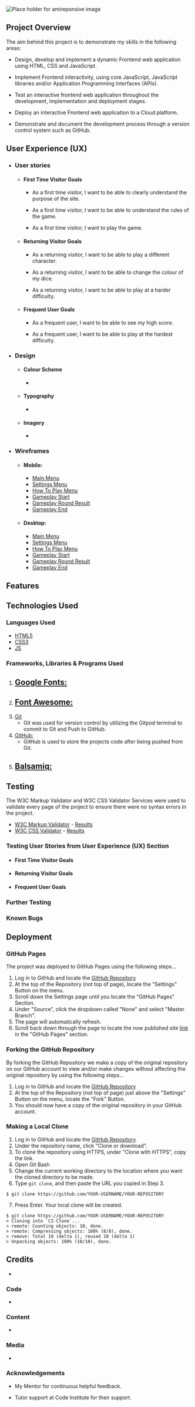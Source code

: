 ![Place holder for amireponsive image]()

## **Project Overview**

The aim behind this project is to demonstrate my skills in the following areas:

* Design, develop and implement a dynamic Frontend web application using HTML, CSS and JavaScript.

* Implement Frontend interactivity, using core JavaScript, JavaScript libraries and/or Application Programming Interfaces (APIs).

* Test an interactive frontend web application throughout the development, implementation and deployment stages.

* Deploy an interactive Frontend web application to a Cloud platform.

* Demonstrate and document the development process through a version control system such as GitHub.

## User Experience (UX)

-   ### User stories

    -   #### First Time Visitor Goals
        -   As a first time visitor, I want to be able to clearly understand the purpose of the site.
        
        -   As a first time visitor, I want to be able to understand the rules of the game.
        
        -   As a first time visitor, I want to play the game.

    -   #### Returning Visitor Goals
        -   As a returning visitor, I want to be able to play a different character.
        
        -   As a returning visitor, I want to be able to change the colour of my dice.

        -   As a returning visitor, I want to be able to play at a harder difficulty.

    -   #### Frequent User Goals
        -   As a frequent user, I want to be able to see my high score.

        -   As a frequent user, I want to be able to play at the hardest difficulty.

-   ### Design
    -   #### Colour Scheme
        -   

    -   #### Typography
        -   

    -   #### Imagery
        -   

*   ### Wireframes
    -   #### Mobile:
        -   [Main Menu](doc/wireframes/mobile/MainMenu.png)
        -   [Settings Menu](doc/wireframes/mobile/Settings.png)
        -   [How To Play Menu](doc/wireframes/mobile/HelpRules.png)
        -   [Gameplay Start](doc/wireframes/mobile/GameStart.png)
        -   [Gameplay Round Result](doc/wireframes/mobile/GameRoundResult.png)
        -   [Gameplay End](doc/wireframes/mobile/GameEnd.png)

    -   #### Desktop:
        -   [Main Menu](doc/wireframes/desktop/MainMenu.png)
        -   [Settings Menu](doc/wireframes/desktop/Settings.png)
        -   [How To Play Menu](doc/wireframes/desktop/HelpRules.png)
        -   [Gameplay Start](doc/wireframes/desktop/GameStart.png)
        -   [Gameplay Round Result](doc/wireframes/desktop/GameRoundResult.png)
        -   [Gameplay End](doc/wireframes/desktop/GameEnd.png)   


## Features

## Technologies Used

### Languages Used

-   [HTML5](https://en.wikipedia.org/wiki/HTML5)
-   [CSS3](https://en.wikipedia.org/wiki/Cascading_Style_Sheets)
-   [JS](https://en.wikipedia.org/wiki/javascript)

### Frameworks, Libraries & Programs Used

1. [Google Fonts:](https://fonts.google.com/)
    -   
1. [Font Awesome:](https://fontawesome.com/)
    -   
1. [Git](https://git-scm.com/)
    -   Git was used for version control by utilizing the Gitpod terminal to commit to Git and Push to GitHub.
1. [GitHub:](https://github.com/)
    -   GitHub is used to store the projects code after being pushed from Git.
1. [Balsamiq:](https://balsamiq.com/)
    - 

## Testing

The W3C Markup Validator and W3C CSS Validator Services were used to validate every page of the project to ensure there were no syntax errors in the project.

-   [W3C Markup Validator](https://jigsaw.w3.org/css-validator/#validate_by_input) - [Results]()
-   [W3C CSS Validator](https://jigsaw.w3.org/css-validator/#validate_by_input) - [Results]()

### Testing User Stories from User Experience (UX) Section

-   #### First Time Visitor Goals


-   #### Returning Visitor Goals


-   #### Frequent User Goals

### Further Testing

### Known Bugs

## Deployment

### GitHub Pages

The project was deployed to GitHub Pages using the following steps...

1. Log in to GitHub and locate the [GitHub Repository](https://github.com/)
2. At the top of the Repository (not top of page), locate the "Settings" Button on the menu.
3. Scroll down the Settings page until you locate the "GitHub Pages" Section.
4. Under "Source", click the dropdown called "None" and select "Master Branch".
5. The page will automatically refresh.
6. Scroll back down through the page to locate the now published site [link](https://github.com) in the "GitHub Pages" section.

### Forking the GitHub Repository

By forking the GitHub Repository we make a copy of the original repository on our GitHub account to view and/or make changes without affecting the original repository by using the following steps...

1. Log in to GitHub and locate the [GitHub Repository](https://github.com/)
2. At the top of the Repository (not top of page) just above the "Settings" Button on the menu, locate the "Fork" Button.
3. You should now have a copy of the original repository in your GitHub account.

### Making a Local Clone

1. Log in to GitHub and locate the [GitHub Repository](https://github.com/)
2. Under the repository name, click "Clone or download".
3. To clone the repository using HTTPS, under "Clone with HTTPS", copy the link.
4. Open Git Bash
5. Change the current working directory to the location where you want the cloned directory to be made.
6. Type `git clone`, and then paste the URL you copied in Step 3.

```
$ git clone https://github.com/YOUR-USERNAME/YOUR-REPOSITORY
```

7. Press Enter. Your local clone will be created.

```
$ git clone https://github.com/YOUR-USERNAME/YOUR-REPOSITORY
> Cloning into `CI-Clone`...
> remote: Counting objects: 10, done.
> remote: Compressing objects: 100% (8/8), done.
> remove: Total 10 (delta 1), reused 10 (delta 1)
> Unpacking objects: 100% (10/10), done.
```

## Credits

-   

### Code

- 

### Content

-   

### Media

-   

### Acknowledgements

-   My Mentor for continuous helpful feedback.

-   Tutor support at Code Institute for their support.